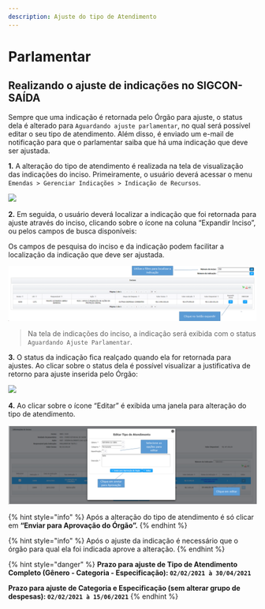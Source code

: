 ```yaml
---
description: Ajuste do tipo de Atendimento
---
```


# Parlamentar

## Realizando o ajuste de indicações no SIGCON-SAÍDA

Sempre que uma indicação é retornada pelo Órgão para ajuste, o status dela é alterado para `Aguardando ajuste parlamentar`, no qual será possível editar o seu tipo de atendimento. Além disso, é enviado um e-mail de notificação para que o parlamentar saiba que há uma indicação que deve ser ajustada.

**1.** A alteração do tipo de atendimento é realizada na tela de visualização das indicações do inciso. Primeiramente, o usuário deverá acessar o menu `Emendas > Gerenciar Indicações > Indicação de Recursos`.

![](../../../.gitbook/assets/indicar\_recursos.png)

**2.** Em seguida, o usuário deverá localizar a indicação que foi retornada para ajuste através do inciso, clicando sobre o ícone na coluna “Expandir Inciso”, ou pelos campos de busca disponíveis:

Os campos de pesquisa do inciso e da indicação podem facilitar a localização da indicação que deve ser ajustada.

![](<../../../.gitbook/assets/image (720).png>)

> Na tela de indicações do inciso, a indicação será exibida com o status `Aguardando Ajuste Parlamentar`.

**3.** O status da indicação fica realçado quando ela for retornada para ajustes. Ao clicar sobre o status dela é possível visualizar a justificativa de retorno para ajuste inserida pelo Órgão:

![](../../../.gitbook/assets/visualizar\_justificativa\_tipo.png)

**4.** Ao clicar sobre o ícone “Editar” é exibida uma janela para alteração do tipo de atendimento.

![](<../../../.gitbook/assets/image (732).png>)



{% hint style="info" %}
Após a alteração do tipo de atendimento é só clicar em **“Enviar para Aprovação do Órgão”.**
{% endhint %}

{% hint style="info" %}
Após o ajuste da indicação é necessário que o órgão para qual ela foi indicada aprove a alteração.
{% endhint %}

{% hint style="danger" %}
**Prazo para ajuste de Tipo de Atendimento Completo (Gênero - Categoria - Especificação): `02/02/2021 à 30/04/2021`**

**Prazo para ajuste de Categoria e Especificação (sem alterar grupo de despesas): `02/02/2021 à 15/06/2021`**
{% endhint %}
